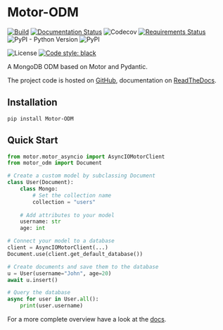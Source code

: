 # Motor-ODM
[![Build](https://github.com/Codello/Motor-ODM/workflows/Build/badge.svg)](https://github.com/Codello/Motor-ODM/actions?query=workflow%3ABuild)
[![Documentation Status](https://readthedocs.org/projects/motor-odm/badge/?version=latest)](https://motor-odm.readthedocs.io/en/latest/?badge=latest)
![Codecov](https://img.shields.io/codecov/c/github/Codello/Motor-ODM)
[![Requirements Status](https://requires.io/github/Codello/Motor-ODM/requirements.svg?branch=master)](https://requires.io/github/Codello/Motor-ODM/requirements/?branch=master)
![PyPI - Python Version](https://img.shields.io/pypi/pyversions/Motor-ODM)
![PyPI](https://img.shields.io/pypi/v/Motor-ODM)

![License](https://img.shields.io/github/license/Codello/Motor-ODM)
[![Code style: black](https://img.shields.io/badge/code%20style-black-000000.svg)](https://github.com/psf/black)

A MongoDB ODM based on Motor and Pydantic.

The project code is hosted on [GitHub](https://github.com/Codello/Motor-ODM), documentation on [ReadTheDocs](https://motor-odm.readthedocs.io/).


## Installation

```shell script
pip install Motor-ODM
```

## Quick Start
```python
from motor.motor_asyncio import AsyncIOMotorClient
from motor_odm import Document

# Create a custom model by subclassing Document
class User(Document):
    class Mongo:
        # Set the collection name
        collection = "users"
    
    # Add attributes to your model
    username: str
    age: int

# Connect your model to a database
client = AsyncIOMotorClient(...)
Document.use(client.get_default_database())

# Create documents and save them to the database
u = User(username="John", age=20)
await u.insert()

# Query the database
async for user in User.all():
    print(user.username)
```

For a more complete overview have a look at the [docs](https://motor-odm.readthedocs.io/).